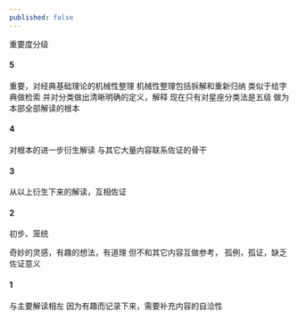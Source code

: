 ```yaml
---
published: false
---
```

重要度分级

#### 5
重要，对经典基础理论的机械性整理
机械性整理包括拆解和重新归纳
类似于给字典做检索
并对分类做出清晰明确的定义，解释
现在只有对星座分类法是五级
做为本部全部解读的根本

#### 4
对根本的进一步衍生解读
与其它大量内容联系佐证的骨干

#### 3
从以上衍生下来的解读，互相佐证

#### 2
初步、笼统

奇妙的灵感，有趣的想法，有道理
但不和其它内容互做参考，
孤例，孤证，缺乏佐证意义

#### 1
与主要解读相左
因为有趣而记录下来，需要补充内容的自洽性
